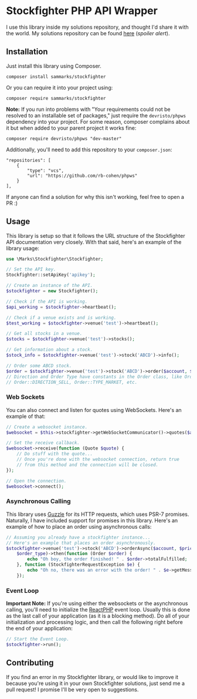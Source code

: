 # Stockfighter PHP API Wrapper

I use this library inside my solutions repository, and thought I'd share it with the world.
My solutions repository can be found [here](https://github.com/sammarks/stockfighter-solution-php)
(*spoiler alert*).

## Installation

Just install this library using Composer.

```
composer install sammarks/stockfighter
```

Or you can require it into your project using:

```
composer require sammarks/stockfighter
```

**Note:** If you run into problems with "Your requirements could not be resolved to an installable
set of packages," just require the `devristo/phpws` dependency into your project. For some reason,
composer complains about it but when added to your parent project it works fine:

```
composer require devristo/phpws "dev-master"
```

Additionally, you'll need to add this repository to your `composer.json`:

```
"repositories": [
    {
        "type": "vcs",
        "url": "https://github.com/rb-cohen/phpws"
    }
],
```

If anyone can find a solution for why this isn't working, feel free to open a PR :)

## Usage

This library is setup so that it follows the URL structure of the Stockfighter API documentation
very closely. With that said, here's an example of the library usage:

```php
use \Marks\Stockfighter\Stockfighter;

// Set the API key.
Stockfighter::setApiKey('apikey');

// Create an instance of the API.
$stockfighter = new Stockfighter();

// Check if the API is working.
$api_working = $stockfighter->heartbeat();

// Check if a venue exists and is working.
$test_working = $stockfighter->venue('test')->heartbeat();

// Get all stocks in a venue.
$stocks = $stockfighter->venue('test')->stocks();

// Get information about a stock.
$stock_info = $stockfighter->venue('test')->stock('ABCD')->info();

// Order some ABCD stock.
$order = $stockfighter->venue('test')->stock('ABCD')->order($account, $price, $quantity, $direction, $order_type);
// Direction and Order Type have constants in the Order class, like Order::DIRECTION_BUY,
// Order::DIRECTION_SELL, Order::TYPE_MARKET, etc.
```

### Web Sockets

You can also connect and listen for quotes using WebSockets. Here's an example of that:

```php
// Create a websocket instance.
$websocket = $this->stockfighter->getWebSocketCommunicator()->quotes($account, $venue, $stock);

// Set the receive callback.
$websocket->receive(function (Quote $quote) {
	// Do stuff with the quote...
	// Once you're done with the websocket connection, return true
	// from this method and the connection will be closed.
});

// Open the connection.
$websocket->connect();
```

### Asynchronous Calling

This library uses [Guzzle](https://github.com/guzzle/guzzle) for its HTTP requests, which uses PSR-7
promises. Naturally, I have included support for promises in this library. Here's an example of how
to place an order using asynchronous calls:

```php
// Assuming you already have a stockfighter instance...
// Here's an example that places an order asynchronously.
$stockfighter->venue('test')->stock('ABCD')->orderAsync($account, $price, $quantity, $direction,
	$order_type)->then(function (Order $order) {
		echo "Oh boy, the order finished! " . $order->totalFulfilled;	
	}, function (StockfighterRequestException $e) {
		echo "Oh no, there was an error with the order! " . $e->getMessage();	
	});
```

### Event Loop

**Important Note:** If you're using either the websockets or the asynchronous calling, you'll need
to initialize the [ReactPHP](https://github.com/reactphp) event loop. Usually this is done as the
last call of your application (as it is a blocking method). Do all of your initialization and
processing logic, and then call the following right before the end of your application:

```php
// Start the Event Loop.
$stockfighter->run();
```

## Contributing

If you find an error in my Stockfighter library, or would like to improve it because you're using
it in your own Stockfighter solutions, just send me a pull request! I promise I'll be very open
to suggestions.
